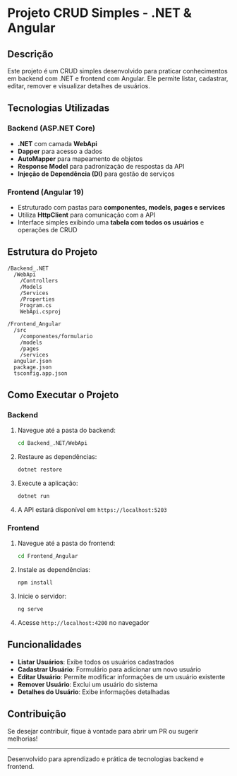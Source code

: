 # Projeto CRUD Simples - .NET & Angular

## Descrição
Este projeto é um CRUD simples desenvolvido para praticar conhecimentos em backend com .NET e frontend com Angular. Ele permite listar, cadastrar, editar, remover e visualizar detalhes de usuários.

## Tecnologias Utilizadas
### Backend (ASP.NET Core)
- **.NET** com camada **WebApi**
- **Dapper** para acesso a dados
- **AutoMapper** para mapeamento de objetos
- **Response Model** para padronização de respostas da API
- **Injeção de Dependência (DI)** para gestão de serviços

### Frontend (Angular 19)
- Estruturado com pastas para **componentes, models, pages e services**
- Utiliza **HttpClient** para comunicação com a API
- Interface simples exibindo uma **tabela com todos os usuários** e operações de CRUD

## Estrutura do Projeto
```
/Backend_.NET
  /WebApi
    /Controllers
    /Models
    /Services
    /Properties
    Program.cs
    WebApi.csproj

/Frontend_Angular
  /src
    /componentes/formulario
    /models
    /pages
    /services
  angular.json
  package.json
  tsconfig.app.json
```

## Como Executar o Projeto
### Backend
1. Navegue até a pasta do backend:
   ```sh
   cd Backend_.NET/WebApi
   ```
2. Restaure as dependências:
   ```sh
   dotnet restore
   ```
3. Execute a aplicação:
   ```sh
   dotnet run
   ```
4. A API estará disponível em `https://localhost:5203`

### Frontend
1. Navegue até a pasta do frontend:
   ```sh
   cd Frontend_Angular
   ```
2. Instale as dependências:
   ```sh
   npm install
   ```
3. Inicie o servidor:
   ```sh
   ng serve
   ```
4. Acesse `http://localhost:4200` no navegador

## Funcionalidades
- **Listar Usuários**: Exibe todos os usuários cadastrados
- **Cadastrar Usuário**: Formulário para adicionar um novo usuário
- **Editar Usuário**: Permite modificar informações de um usuário existente
- **Remover Usuário**: Exclui um usuário do sistema
- **Detalhes do Usuário**: Exibe informações detalhadas

## Contribuição
Se desejar contribuir, fique à vontade para abrir um PR ou sugerir melhorias!

---

Desenvolvido para aprendizado e prática de tecnologias backend e frontend.

